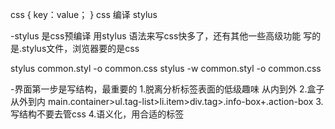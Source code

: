 css 
{
    key：value；
}
css 编译 stylus

-stylus 是css预编译
    用stylus 语法来写css快多了，还有其他一些高级功能
    写的是.stylus文件，浏览器要的是css

stylus common.styl -o common.css
stylus -w common.styl -o common.css

-界面第一步是写结构，最重要的
    1.脱离分析标签表面的低级趣味 从内到外
    2.盒子 从外到内
    main.container>ul.tag-list>li.item>div.tag>.info-box+.action-box
    3.写结构不要去管css
    4.语义化，用合适的标签